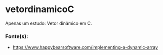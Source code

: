 # vetordinamicoC

Apenas um estudo: Vetor dinâmico em C.

### Fonte(s):

* https://www.happybearsoftware.com/implementing-a-dynamic-array
